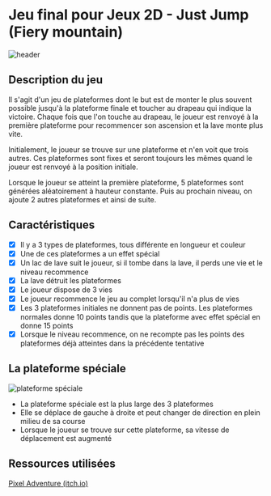 # Jeu final pour Jeux 2D - Just Jump (Fiery mountain)
![header](https://i.imgur.com/0LKbSMX.png)
## Description du jeu
Il s'agit d'un jeu de plateformes dont le but est de monter le plus souvent possible jusqu'à la plateforme finale et toucher au drapeau qui indique la victoire. Chaque fois que l'on touche au drapeau, le joueur est renvoyé à la première plateforme pour recommencer son ascension et la lave monte plus vite.

Initialement, le joueur se trouve sur une plateforme et n'en voit que trois autres. Ces plateformes sont fixes et seront toujours les mêmes quand le joueur est renvoyé à la position initiale.

Lorsque le joueur se atteint la première plateforme, 5 plateformes sont générées aléatoirement à hauteur constante. Puis au prochain niveau, on ajoute 2 autres plateformes et ainsi de suite.

## Caractéristiques

 - [x] Il y a 3 types de plateformes, tous différente en longueur et couleur
 - [x] Une de ces plateformes a un effet spécial
 - [x] Un lac de lave suit le joueur, si il tombe dans la lave, il perds une vie et le niveau recommence
 - [x] La lave détruit les plateformes
 - [x] Le joueur dispose de 3 vies
 - [x] Le joueur recommence le jeu au complet lorsqu'il n'a plus de vies
 - [x] Les 3 plateformes initiales ne donnent pas de points. Les plateformes normales donne 10 points tandis que la plateforme avec effet spécial en donne 15 points
 - [x] Lorsque le niveau recommence, on ne recompte pas les points des plateformes déjà atteintes dans la précédente tentative
 
## La plateforme spéciale
![plateforme spéciale](https://i.imgur.com/8TZd9OZ.png)
 - La plateforme spéciale est la plus large des 3 plateformes
 - Elle se déplace de gauche à droite et peut changer de direction en plein milieu de sa course
 - Lorsque le joueur se trouve sur cette plateforme, sa vitesse de déplacement est augmenté

## Ressources utilisées
[Pixel Adventure (itch.io)](https://pixelfrog-assets.itch.io/pixel-adventure-1)
